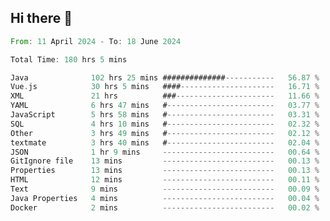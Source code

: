 ## Hi there 👋
<!--START_SECTION:waka-->

```rust
From: 11 April 2024 - To: 18 June 2024

Total Time: 180 hrs 5 mins

Java              102 hrs 25 mins ##############-----------   56.87 %
Vue.js            30 hrs 5 mins   ####---------------------   16.71 %
XML               21 hrs          ###----------------------   11.66 %
YAML              6 hrs 47 mins   #------------------------   03.77 %
JavaScript        5 hrs 58 mins   #------------------------   03.31 %
SQL               4 hrs 10 mins   #------------------------   02.32 %
Other             3 hrs 49 mins   #------------------------   02.12 %
textmate          3 hrs 40 mins   #------------------------   02.04 %
JSON              1 hr 9 mins     -------------------------   00.64 %
GitIgnore file    13 mins         -------------------------   00.13 %
Properties        13 mins         -------------------------   00.13 %
HTML              12 mins         -------------------------   00.11 %
Text              9 mins          -------------------------   00.09 %
Java Properties   4 mins          -------------------------   00.04 %
Docker            2 mins          -------------------------   00.02 %
```

<!--END_SECTION:waka-->
<!--
**lianggeshanhetao/lianggeshanhetao** is a ✨ _special_ ✨ repository because its `README.md` (this file) appears on your GitHub profile.

Here are some ideas to get you started:

- 🔭 I’m currently working on ...
- 🌱 I’m currently learning ...
- 👯 I’m looking to collaborate on ...
- 🤔 I’m looking for help with ...
- 💬 Ask me about ...
- 📫 How to reach me: ...
- 😄 Pronouns: ...
- ⚡ Fun fact: ...
-->
